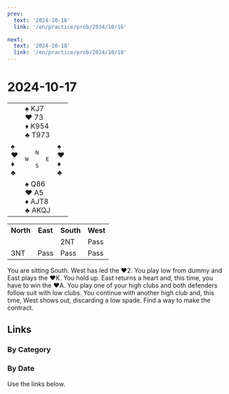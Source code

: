 ```yaml
---
prev:
  text: '2024-10-16'
  link: '/en/practice/prob/2024/10/16'

next:
  text: '2024-10-18'
  link: '/en/practice/prob/2024/10/18'
---
```


# 2024-10-17

<table class="deal">
	<tr>
		<td></td>
		<td>♠ KJ7<br>♥ 73<br>♦ K954<br>♣ T973</td>
		<td></td>
	</tr>
	<tr>
		<td>♠ <br>♥ <br>♦ <br>♣ </td>
		<td><pre>   N<br>W     E<br>   S</pre></td>
		<td>♠ <br>♥ <br>♦ <br>♣ </td>
	</tr>
	<tr>
		<td></td>
		<td>♠ Q86<br>♥ A5<br>♦ AJT8<br>♣ AKQJ</td>
		<td></td>
	</tr>
</table>

<table class="auction">
	<tr>
		<th>North</th>
		<th>East</th>
		<th>South</th>
		<th>West</th>
	</tr>
	<tr>
		<td></td>
		<td></td>
		<td>2NT</td>
		<td>Pass</td>
	</tr>
	<tr>
		<td>3NT</td>
		<td>Pass</td>
		<td>Pass</td>
		<td>Pass</td>
	</tr>
</table>

You are sitting South. West has led the ♥2. You play low from dummy and East plays the ♥K. You hold up. East returns a heart and, this time, you have to win the ♥A. You play one of your high clubs and both defenders follow suit with low clubs. You continue with another high club and, this time, West shows out, discarding a low spade. Find a way to make the contract.

## Links

[<Badge type="tip" text="Check Solution"/>](/en/learning/prob/2024/10/17)

### By Category

[<Badge type="tip" text="<--"/>](/en/practice/prob/2024/10/14)
[<Badge type="tip" text="Calendar"/>](/en/practice/calendar/2024/10)
[<Badge type="tip" text="-->"/>](/en/practice/prob/2024/10/18)

### By Date

Use the links below.